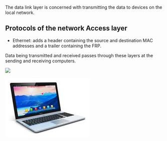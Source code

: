 The data link layer is concerned with transmitting the data to devices on the local network.

## Protocols of the network Access layer

- Ethernet: adds a header containing the source and destination MAC addresses and a trailer containing the FRP.

Data being transmitted and received passes through these layers at the sending and receiving computers.

![](.guides/img/router.png)

![](.guides/img/pc.png)